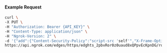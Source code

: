 <!-- Code generated for API Clients. DO NOT EDIT. -->

#### Example Request

```bash
curl \
-X PUT \
-H "Authorization: Bearer {API_KEY}" \
-H "Content-Type: application/json" \
-H "Ngrok-Version: 2" \
-d '{"add":{"Content-Security-Policy":"script-src 'self'","X-Frame-Options":"DENY"},"enabled":true}' \
https://api.ngrok.com/edges/https/edghts_2pbvRor0z0uaud8xQPpvEcKpnDG/routes/edghtsrt_2pbvRmwaFpkFanFzqdotXzRQnk2/response_headers
```
